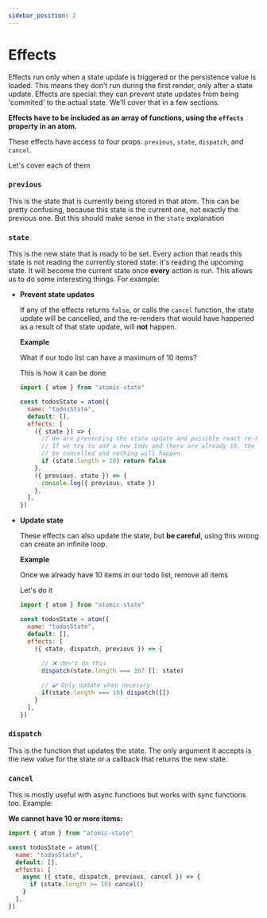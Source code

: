 ```yaml
---
sidebar_position: 2
---
```


# Effects

Effects run only when a state update is triggered or the persistence value is loaded. This means they don't run during the first render, only after a state update.
Effects are special: they can prevent state updates from being 'commited' to the actual state. We'll cover that in a few sections.

**Effects have to be included as an array of functions, using the `effects` property in an atom.**

These effects have access to four props: `previous`, `state`, `dispatch`, and `cancel`.

Let's cover each of them

### `previous`
This is the state that is currently being stored in that atom. This can be pretty confusing, because this state is the current one, not exactly the previous one. But this should make sense in the `state` explanation

### `state`
This is the new state that is ready to be set. Every action that reads this state is not reading the currently stored state: it's reading the upcoming state. It will become the current state once **every** action is run.
This allows us to do some interesting things. For example:

- **Prevent state updates**
  
  If any of the effects returns `false`, or calls the `cancel` function, the state update will be cancelled, and the re-renders that would have happened as a result of that state update, will **not** happen.

    **Example**

    What if our todo list can have a maximum of 10 items?

    This is how it can be done

    ```js
    import { atom } from "atomic-state"

    const todosState = atom({
      name: "todosState",
      default: [],
      effects: [
        ({ state }) => {
          // We are preventing the state update and possible react re-renders
          // If we try to add a new todo and there are already 10, the state update will
          // be cancelled and nothing will happen
          if (state.length > 10) return false
        },
        ({ previous, state }) => {
          console.log({ previous, state })
        },
      ],
    })
    ```

- **Update state**
  
  These effects can also update the state, but **be careful**, using this wrong can create an infinite loop.

    **Example**

    Once we already have 10 items in our todo list, remove all items

    Let's do it

    ```js
    import { atom } from "atomic-state"

    const todosState = atom({
      name: "todosState",
      default: [],
      effects: [
        ({ state, dispatch, previous }) => {
          
          // ❌ don't do this
          dispatch(state.length === 10? []: state)

          // ✔️ Only update when necesary
          if(state.length === 10) dispatch([])
        }
      ],
    })
    ```
### `dispatch`
This is the function that updates the state. The only argument it accepts is the new value for the state or a callback that returns the new state.

### `cancel`
This is mostly useful with async functions but works with sync functions too. Example:


**We cannot have 10 or more items:**
```js
import { atom } from "atomic-state"

const todosState = atom({
  name: "todosState",
  default: [],
  effects: [
    async ({ state, dispatch, previous, cancel }) => {
      if (state.length >= 10) cancel()
    }
  ],
})
```
